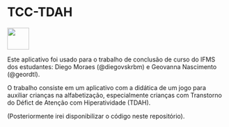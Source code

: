 # TCC-TDAH

<img height="50" width="50" src="https://cdn-icons-png.flaticon.com/512/1471/1471735.png"> 

Este aplicativo foi usado para o trabalho de conclusão de curso do IFMS dos estudantes: Diego Moraes (@diegovskrbm) e Geovanna Nascimento (@geordtl).

O trabalho consiste em um aplicativo com a didática de um jogo para auxiliar crianças na alfabetização, especialmente crianças com Transtorno do Défict de Atenção com Hiperatividade (TDAH).

(Posteriormente irei disponibilizar o código neste repositório).
